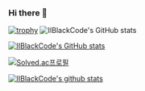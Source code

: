 ### Hi there 👋

<!--
**IIBlackCode/IIBlackCode** is a ✨ _special_ ✨ repository because its `README.md` (this file) appears on your GitHub profile.

Here are some ideas to get you started:

- 🔭 I’m currently working on ...
- 🌱 I’m currently learning ...
- 👯 I’m looking to collaborate on ...
- 🤔 I’m looking for help with ...
- 💬 Ask me about ...
- 📫 How to reach me: ...
- 😄 Pronouns: ...
- ⚡ Fun fact: ...
-->

[![trophy](https://github-profile-trophy.vercel.app/?username=IIBlackCode&row=1)](https://github.com/ryo-ma/github-profile-trophy)
![IIBlackCode's GitHub stats](https://github-readme-stats.vercel.app/api?username=IIBlackCode&show_icons=true&theme=radical)

[![IIBlackCode's GitHub stats](https://github-profile-trophy.vercel.app/?username=IIBlackCode-ma&theme=onedark)](https://github.com/ryo-ma/github-profile-trophy)

[![Solved.ac프로필](http://mazassumnida.wtf/api/generate_badge?boj={handle})](https://solved.ac/{handle})

[![IIBlackCode's github stats](https://github-readme-stats.vercel.app/api/top-langs/?username=IIBlackCode&show_icons=true&hide_border=true&title_color=004386&icon_color=004386&layout=compact)](https://github.com/IIBlackCode)
